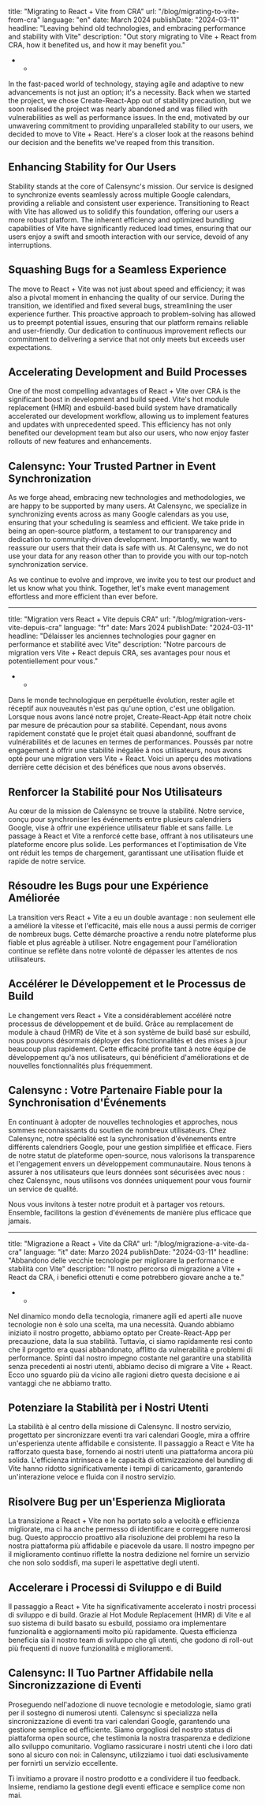 title: "Migrating to React + Vite from CRA"
url: "/blog/migrating-to-vite-from-cra"
language: "en"
date: March 2024
publishDate: "2024-03-11"
headline: "Leaving behind old technologies, and embracing performance and stability with Vite"
description: "Out story migrating to Vite + React from CRA, how it benefited us, and how it may benefit you."
 - -

In the fast-paced world of technology, staying agile 
and adaptive to new advancements is not just an 
option; it's a necessity. Back when we started the 
project, we chose Create-React-App out of stability
precaution, but we soon realised the project was 
nearly abandoned and was filled with vulnerabilities
as well as performance issues. In the end, motivated by our 
unwavering commitment to providing unparalleled stability to 
our users, we decided to move to Vite + React.
Here's a closer look at the reasons behind 
our decision and the benefits we've reaped from this 
transition.

## Enhancing Stability for Our Users

Stability stands at the core of Calensync's mission. 
Our service is designed to synchronize events 
seamlessly across multiple Google calendars, 
providing a reliable and consistent user experience. 
Transitioning to React with Vite has allowed us to 
solidify this foundation, offering our users a more 
robust platform. The inherent efficiency and 
optimized bundling capabilities of Vite have 
significantly reduced load times, ensuring that our 
users enjoy a swift and smooth interaction with our 
service, devoid of any interruptions.

## Squashing Bugs for a Seamless Experience

The move to React + Vite was not just about speed 
and efficiency; it was also a pivotal moment in 
enhancing the quality of our service. During the 
transition, we identified and fixed several bugs, 
streamlining the user experience further. This 
proactive approach to problem-solving has allowed us 
to preempt potential issues, ensuring that our 
platform remains reliable and user-friendly. Our 
dedication to continuous improvement reflects our 
commitment to delivering a service that not only 
meets but exceeds user expectations.

## Accelerating Development and Build Processes

One of the most compelling advantages of React + Vite 
over CRA is the significant boost in development and 
build speed. Vite's hot module replacement (HMR) and 
esbuild-based build system have dramatically 
accelerated our development workflow, allowing us to 
implement features and updates with unprecedented 
speed. This efficiency has not only benefited our 
development team but also our users, who now enjoy 
faster rollouts of new features and enhancements.

## Calensync: Your Trusted Partner in Event Synchronization

As we forge ahead, embracing new technologies and 
methodologies, we are happy to be supported by many 
users. At Calensync, we specialize in 
synchronizing events across as many Google calendars 
as you use, ensuring that your scheduling is seamless 
and efficient. We take pride in being an open-source 
platform, a testament to our transparency and 
dedication to community-driven development. 
Importantly, we want to reassure our users that their 
data is safe with us. At Calensync, we do not use 
your data for any reason other than to provide you 
with our top-notch synchronization service.

As we continue to evolve and improve, we invite you 
to test our product and let us know what you think.
Together, let's make event management effortless and 
more efficient than ever before.
 - - -
title: "Migration vers React + Vite depuis CRA"
url: "/blog/migration-vers-vite-depuis-cra"
language: "fr"
date: Mars 2024
publishDate: "2024-03-11"
headline: "Délaisser les anciennes technologies pour gagner en performance et stabilité avec Vite"
description: "Notre parcours de migration vers Vite + React depuis CRA, ses avantages pour nous et potentiellement pour vous."
 - -

Dans le monde technologique en perpétuelle évolution, rester 
agile et réceptif aux nouveautés n'est pas qu'une option, c'est 
une obligation. Lorsque nous avons lancé notre projet, Create-React-App 
était notre choix par mesure de précaution pour sa stabilité. Cependant, 
nous avons rapidement constaté que le projet était quasi abandonné, 
souffrant de vulnérabilités et de lacunes en termes de performances. 
Poussés par notre engagement à offrir une stabilité inégalée à nos 
utilisateurs, nous avons opté pour une migration vers Vite + React. 
Voici un aperçu des motivations derrière cette décision et des 
bénéfices que nous avons observés.

## Renforcer la Stabilité pour Nos Utilisateurs

Au cœur de la mission de Calensync se trouve la stabilité. Notre 
service, conçu pour synchroniser les événements entre plusieurs 
calendriers Google, vise à offrir une expérience utilisateur 
fiable et sans faille. Le passage à React et Vite a renforcé 
cette base, offrant à nos utilisateurs une plateforme encore 
plus solide. Les performances et l'optimisation de Vite ont 
réduit les temps de chargement, garantissant une utilisation 
fluide et rapide de notre service.

## Résoudre les Bugs pour une Expérience Améliorée

La transition vers React + Vite a eu un double avantage : non 
seulement elle a amélioré la vitesse et l'efficacité, mais elle 
nous a aussi permis de corriger de nombreux bugs. Cette démarche 
proactive a rendu notre plateforme plus fiable et plus agréable 
à utiliser. Notre engagement pour l'amélioration continue se 
reflète dans notre volonté de dépasser les attentes de nos 
utilisateurs.

## Accélérer le Développement et le Processus de Build

Le changement vers React + Vite a considérablement accéléré 
notre processus de développement et de build. Grâce au remplacement 
de module à chaud (HMR) de Vite et à son système de build basé 
sur esbuild, nous pouvons désormais déployer des fonctionnalités 
et des mises à jour beaucoup plus rapidement. Cette efficacité 
profite tant à notre équipe de développement qu'à nos utilisateurs, 
qui bénéficient d'améliorations et de nouvelles fonctionnalités 
plus fréquemment.

## Calensync : Votre Partenaire Fiable pour la Synchronisation d'Événements

En continuant à adopter de nouvelles technologies et approches, 
nous sommes reconnaissants du soutien de nombreux utilisateurs. 
Chez Calensync, notre spécialité est la synchronisation d'événements 
entre différents calendriers Google, pour une gestion simplifiée 
et efficace. Fiers de notre statut de plateforme open-source, nous 
valorisons la transparence et l'engagement envers un développement 
communautaire. Nous tenons à assurer à nos utilisateurs que leurs 
données sont sécurisées avec nous : chez Calensync, nous utilisons 
vos données uniquement pour vous fournir un service de qualité.

Nous vous invitons à tester notre produit et à partager vos retours. 
Ensemble, facilitons la gestion d'événements de manière plus efficace 
que jamais.
 - - -
title: "Migrazione a React + Vite da CRA"
url: "/blog/migrazione-a-vite-da-cra"
language: "it"
date: Marzo 2024
publishDate: "2024-03-11"
headline: "Abbandono delle vecchie tecnologie per migliorare la performance e stabilità con Vite"
description: "Il nostro percorso di migrazione a Vite + React da CRA, i benefici ottenuti e come potrebbero giovare anche a te."
 - -

Nel dinamico mondo della tecnologia, rimanere agili ed aperti 
alle nuove tecnologie non è solo una scelta, ma una necessità. 
Quando abbiamo iniziato il nostro progetto, abbiamo optato per 
Create-React-App per precauzione, data la sua stabilità. 
Tuttavia, ci siamo rapidamente resi conto che il progetto era 
quasi abbandonato, afflitto da vulnerabilità e problemi di 
performance. Spinti dal nostro impegno costante nel garantire 
una stabilità senza precedenti ai nostri utenti, abbiamo 
deciso di migrare a Vite + React. Ecco uno sguardo più da vicino 
alle ragioni dietro questa decisione e ai vantaggi che ne abbiamo 
tratto.

## Potenziare la Stabilità per i Nostri Utenti

La stabilità è al centro della missione di Calensync. Il nostro 
servizio, progettato per sincronizzare eventi tra vari calendari 
Google, mira a offrire un'esperienza utente affidabile e 
consistente. Il passaggio a React e Vite ha rafforzato questa 
base, fornendo ai nostri utenti una piattaforma ancora più solida. 
L'efficienza intrinseca e le capacità di ottimizzazione del 
bundling di Vite hanno ridotto significativamente i tempi di 
caricamento, garantendo un'interazione veloce e fluida con 
il nostro servizio.

## Risolvere Bug per un'Esperienza Migliorata

La transizione a React + Vite non ha portato solo a velocità e 
efficienza migliorate, ma ci ha anche permesso di identificare 
e correggere numerosi bug. Questo approccio proattivo alla 
risoluzione dei problemi ha reso la nostra piattaforma più 
affidabile e piacevole da usare. Il nostro impegno per il 
miglioramento continuo riflette la nostra dedizione nel fornire 
un servizio che non solo soddisfi, ma superi le aspettative 
degli utenti.

## Accelerare i Processi di Sviluppo e di Build

Il passaggio a React + Vite ha significativamente accelerato i 
nostri processi di sviluppo e di build. Grazie al Hot Module 
Replacement (HMR) di Vite e al suo sistema di build basato su 
esbuild, possiamo ora implementare funzionalità e aggiornamenti 
molto più rapidamente. Questa efficienza beneficia sia il nostro 
team di sviluppo che gli utenti, che godono di roll-out più 
frequenti di nuove funzionalità e miglioramenti.

## Calensync: Il Tuo Partner Affidabile nella Sincronizzazione di Eventi

Proseguendo nell'adozione di nuove tecnologie e metodologie, 
siamo grati per il sostegno di numerosi utenti. Calensync si 
specializza nella sincronizzazione di eventi tra vari calendari 
Google, garantendo una gestione semplice ed efficiente. Siamo 
orgogliosi del nostro status di piattaforma open source, che 
testimonia la nostra trasparenza e dedizione allo sviluppo 
comunitario. Vogliamo rassicurare i nostri utenti che i loro 
dati sono al sicuro con noi: in Calensync, utilizziamo i tuoi 
dati esclusivamente per fornirti un servizio eccellente.

Ti invitiamo a provare il nostro prodotto e a condividere il 
tuo feedback. Insieme, rendiamo la gestione degli eventi 
efficace e semplice come non mai.
